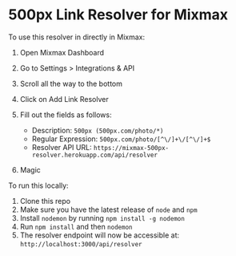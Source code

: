 # 500px Link Resolver for Mixmax

To use this resolver in directly in Mixmax:
  1. Open Mixmax Dashboard
  2. Go to Settings > Integrations & API
  3. Scroll all the way to the bottom
  4. Click on Add Link Resolver
  5. Fill out the fields as follows:
  
        - Description: `500px (500px.com/photo/*)`
        - Regular Expression: `500px.com/photo/[^\/]+\/[^\/]+$`
        - Resolver API URL: `https://mixmax-500px-resolver.herokuapp.com/api/resolver`
  6. Magic
  
To run this locally:
  1. Clone this repo
  2. Make sure you have the latest release of `node` and `npm`
  3. Install `nodemon` by running `npm install -g nodemon`
  4. Run `npm install` and then `nodemon`
  5. The resolver endpoint will now be accessible at: `http://localhost:3000/api/resolver`
